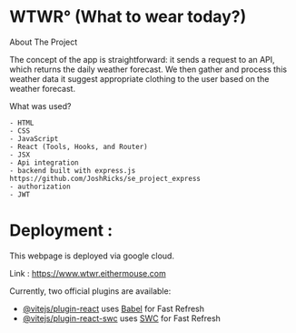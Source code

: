 # WTWR° (What to wear today?)

About The Project

The concept of the app is straightforward: it sends a request to an API, which returns the daily weather forecast. We then gather and process this weather data it suggest appropriate clothing to the user based on the weather forecast.

What was used?

    - HTML
    - CSS
    - JavaScript
    - React (Tools, Hooks, and Router)
    - JSX
    - Api integration
    - backend built with express.js https://github.com/JoshRicks/se_project_express
    - authorization
    - JWT

# Deployment :

This webpage is deployed via google cloud.

Link : https://www.wtwr.eithermouse.com

Currently, two official plugins are available:

- [@vitejs/plugin-react](https://github.com/vitejs/vite-plugin-react/blob/main/packages/plugin-react/README.md) uses [Babel](https://babeljs.io/) for Fast Refresh
- [@vitejs/plugin-react-swc](https://github.com/vitejs/vite-plugin-react-swc) uses [SWC](https://swc.rs/) for Fast Refresh

